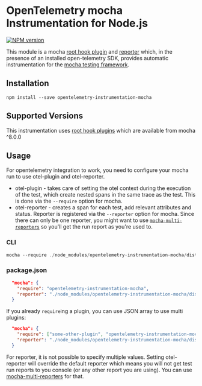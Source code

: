 # OpenTelemetry mocha Instrumentation for Node.js
[![NPM version](https://img.shields.io/npm/v/opentelemetry-instrumentation-mocha.svg)](https://www.npmjs.com/package/opentelemetry-instrumentation-mocha)

This module is a mocha [root hook plugin](https://mochajs.org/#root-hook-plugins) and [reporter](https://mochajs.org/#third-party-reporters) which, in the presence of an installed open-telemetry SDK, provides automatic instrumentation for the [mocha testing framework](https://mochajs.org/).

## Installation

```
npm install --save opentelemetry-instrumentation-mocha
```

## Supported Versions
This instrumentation uses [root hook plugins](https://mochajs.org/#root-hook-plugins) which are available from mocha ^8.0.0

## Usage
For opentelemetry integration to work, you need to configure your mocha run to use otel-plugin and otel-reporter.

- otel-plugin - takes care of setting the otel context during the execution of the test, which create nested spans in the same trace as the test. This is done via the `--require` option for mocha.
- otel-reporter - creates a span for each test, add relevant attributes and status. Reporter is registered via the `--reporter` option for mocha. Since there can only be one reporter, you might want to use [`mocha-multi-reporters`](https://www.npmjs.com/package/mocha-multi-reporters) so you'll get the run report as you're used to.

### CLI
```js
mocha --require ./node_modules/opentelemetry-instrumentation-mocha/dist/src/otel-plugin.js --reporter ./node_modules/opentelemetry-instrumentation-mocha/dist/src/otel-reporter.js
```

### package.json
```json
  "mocha": {
    "require": "opentelemetry-instrumentation-mocha",
    "reporter": "./node_modules/opentelemetry-instrumentation-mocha/dist/src/otel-reporter.js"
  }
```

If you already `require`ing a plugin, you can use JSON array to use multi plugins:
```json
  "mocha": {
    "require": ["some-other-plugin", "opentelemetry-instrumentation-mocha"],
    "reporter": "./node_modules/opentelemetry-instrumentation-mocha/dist/src/otel-reporter.js"
  }
```

For reporter, it is not possible to specify multiple values. Setting otel-reporter will override the default reporter which means you will not get test run reports to you console (or any other report you are using).
You can use [mocha-multi-reporters](https://www.npmjs.com/package/mocha-multi-reporters) for that.

